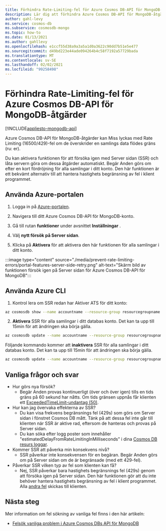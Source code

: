 ```yaml
---
title: Förhindra Rate-Limiting-fel för Azure Cosmos DB-API för MongoDB-åtgärder.
description: Lär dig att förhindra Azure Cosmos DB-API för MongoDB-åtgärder från att uppfylla fel vid begränsning av fel med funktionen SSR (Server på Server sidan).
author: gahl-levy
ms.service: cosmos-db
ms.subservice: cosmosdb-mongo
ms.topic: how-to
ms.date: 01/13/2021
ms.author: gahllevy
ms.openlocfilehash: e1ccf55d38a9a3a5a1d0a3622c90dd7b51e5e477
ms.sourcegitcommit: d49bd223e44ade094264b4c58f7192a57729bada
ms.translationtype: MT
ms.contentlocale: sv-SE
ms.lasthandoff: 02/02/2021
ms.locfileid: "99258498"
---
```

# <a name="prevent-rate-limiting-errors-for-azure-cosmos-db-api-for-mongodb-operations"></a>Förhindra Rate-Limiting-fel för Azure Cosmos DB-API för MongoDB-åtgärder
[!INCLUDE[appliesto-mongodb-api](includes/appliesto-mongodb-api.md)]

Azure Cosmos DB-API för MongoDB-åtgärder kan Miss lyckas med Rate Limiting (16500/429)-fel om de överskrider en samlings data flödes gräns (ru: er). 

Du kan aktivera funktionen för att försöka igen med Server sidan (SSR) och låta servern göra om dessa åtgärder automatiskt. Begär Anden görs om efter en kort fördröjning för alla samlingar i ditt konto. Den här funktionen är ett bekvämt alternativ till att hantera hastighets begränsning av fel i klient programmet.

## <a name="use-the-azure-portal"></a>Använda Azure-portalen

1. Logga in på [Azure-portalen](https://portal.azure.com/).

1. Navigera till ditt Azure Cosmos DB-API för MongoDB-konto.

1. Gå till rutan **funktioner** under avsnittet **Inställningar** .

1. Välj **nytt försök på Server sidan**.

1. Klicka på **Aktivera** för att aktivera den här funktionen för alla samlingar i ditt konto.

:::image type="content" source="./media/prevent-rate-limiting-errors/portal-features-server-side-retry.png" alt-text="Skärm bild av funktionen försök igen på Server sidan för Azure Cosmos DB-API för MongoDB":::

## <a name="use-the-azure-cli"></a>Använda Azure CLI

1. Kontrol lera om SSR redan har Aktiver ATS för ditt konto:
```bash
az cosmosdb show --name accountname --resource-group resourcegroupname
```
2. **Aktivera** SSR för alla samlingar i ditt databas konto. Det kan ta upp till 15min för att ändringen ska börja gälla.
```bash
az cosmosdb update --name accountname --resource-group resourcegroupname --capabilities EnableMongo DisableRateLimitingResponses
```
Följande kommando kommer att **inaktivera** SSR för alla samlingar i ditt databas konto. Det kan ta upp till 15min för att ändringen ska börja gälla.
```bash
az cosmosdb update --name accountname --resource-group resourcegroupname --capabilities EnableMongo DisableRateLimitingResponses
```

## <a name="frequently-asked-questions"></a>Vanliga frågor och svar
* Hur görs nya försök?
    * Begär Anden provas kontinuerligt (över och över igen) tills en tids gräns på 60 sekund har nåtts. Om tids gränsen uppnås får klienten ett [ExceededTimeLimit-undantag (50)](mongodb-troubleshoot.md).
*  Hur kan jag övervaka effekterna av SSR?
    *  Du kan visa frekvens begränsnings fel (429s) som görs om Server sidan i fönstret Cosmos DB mått. Tänk på att dessa fel inte går till klienten när SSR är aktive rad, eftersom de hanteras och provas på Server sidan. 
    *  Du kan söka efter logg poster som innehåller "estimatedDelayFromRateLimitingInMilliseconds" i dina [Cosmos DB resurs loggar](cosmosdb-monitor-resource-logs.md).
*  Kommer SSR att påverka min konsekvens nivå?
    *  SSR påverkar inte konsekvensen för en begäran. Begär Anden görs om på Server sidan om de är begränsade (med ett 429-fel). 
*  Påverkar SSR vilken typ av fel som klienten kan få?
    *  Nej, SSR påverkar bara hastighets begränsnings fel (429s) genom att försöka igen på Server sidan. Den här funktionen gör att du inte behöver hantera hastighets begränsning av fel i klient programmet. Alla [andra fel](mongodb-troubleshoot.md) skickas till klienten. 

## <a name="next-steps"></a>Nästa steg

Mer information om fel sökning av vanliga fel finns i den här artikeln:

* [Felsök vanliga problem i Azure Cosmos DBs API för MongoDB](mongodb-troubleshoot.md)
